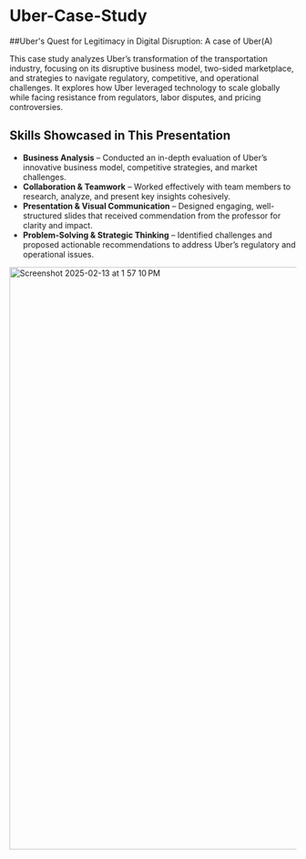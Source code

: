 # Uber-Case-Study


##Uber's Quest for Legitimacy in Digital Disruption: A case of Uber(A)  

This case study analyzes Uber’s transformation of the transportation industry, focusing on its disruptive business model, two-sided marketplace, and strategies to navigate regulatory, competitive, and operational challenges. It explores how Uber leveraged technology to scale globally while facing resistance from regulators, labor disputes, and pricing controversies.  

## **Skills Showcased in This Presentation**  

- **Business Analysis** – Conducted an in-depth evaluation of Uber’s innovative business model, competitive strategies, and market challenges.  
- **Collaboration & Teamwork** – Worked effectively with team members to research, analyze, and present key insights cohesively.  
- **Presentation & Visual Communication** – Designed engaging, well-structured slides that received commendation from the professor for clarity and impact.  
- **Problem-Solving & Strategic Thinking** – Identified challenges and proposed actionable recommendations to address Uber’s regulatory and operational issues.  
<img width="1024" alt="Screenshot 2025-02-13 at 1 57 10 PM" src="https://github.com/user-attachments/assets/9b5ad086-bc7f-49a3-8003-8462d9d2ea23" />
